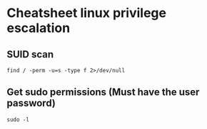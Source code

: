 # Cheatsheet linux privilege escalation

## SUID scan

```
find / -perm -u=s -type f 2>/dev/null
```

## Get sudo permissions (Must have the user password)

```
sudo -l
```
